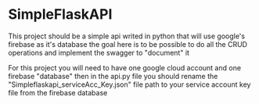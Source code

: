# SimpleFlaskAPI
This project should be a simple api writed in python that will use google's firebase as it's database
the goal here is to be possible to do all the CRUD operations and implement the swagger to "document" it

For this project you will need to have one google cloud account and one firebase "database"
then in the api.py file you should rename the "Simpleflaskapi_serviceAcc_Key.json" file path to your
service account key file from the firebase database

